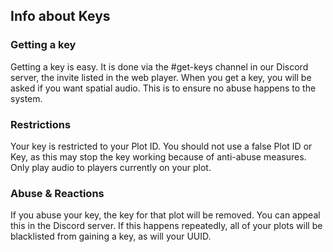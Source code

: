 ## Info about Keys
### Getting a key
Getting a key is easy. It is done via the #get-keys channel in our Discord server, the invite listed in the web player. When you get a key, you will be asked if you want spatial audio. This is to ensure no abuse happens to the system.
### Restrictions
Your key is restricted to your Plot ID. You should not use a false Plot ID or Key, as this may stop the key working because of anti-abuse measures. Only play audio to players currently on your plot.
### Abuse & Reactions
If you abuse your key, the key for that plot will be removed. You can appeal this in the Discord server. If this happens repeatedly, all of your plots will be blacklisted from gaining a key, as will your UUID.
